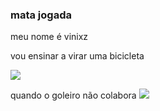 ### mata jogada

meu nome é vinixz

vou ensinar a virar uma bicicleta 

![](https://media.tenor.com/nfZi0s3ANcMAAAAC/soccer-soccer4life.gif)

quando o goleiro não colabora
![](https://youtube.com/shorts/43jzEK9RpRQ?si=cxmhtIhkWPAOZVhW)

